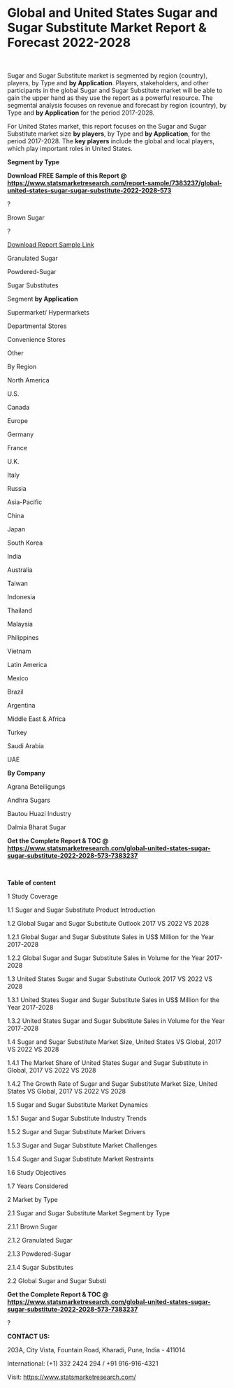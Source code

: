 <h1>Global and United States Sugar and Sugar Substitute Market Report & Forecast 2022-2028</h1><br/><p>Sugar and Sugar Substitute market is segmented by region (country), players, by Type and <strong>by Application</strong>. Players, stakeholders, and other participants in the global Sugar and Sugar Substitute market will be able to gain the upper hand as they use the report as a powerful resource. The segmental analysis focuses on revenue and forecast by region (country), by Type and <strong>by Application</strong> for the period 2017-2028.</p>
 
 
 
 <p>For United States market, this report focuses on the Sugar and Sugar Substitute market size <strong>by players</strong>, by Type and <strong>by Application</strong>, for the period 2017-2028. The <strong>key players</strong> include the global and local players, which play important roles in United States.</p>
 
 
 
 <p><strong>Segment by Type</strong></p>
 
 
 
 <div><b>Download FREE Sample of this Report @ <a href="https://www.statsmarketresearch.com/download-free-sample/7383237/global-united-states-sugar-sugar-substitute-2022-2028-573">https://www.statsmarketresearch.com/report-sample/7383237/global-united-states-sugar-sugar-substitute-2022-2028-573</a></b></div>
 
 
 
 <p>? </p>
 
 
 
 <p>Brown Sugar</p>
 
 
 
 <p>? </p>
 
 
 
 <p><a href="https://www.statsmarketresearch.com/download-free-sample/7383237/global-united-states-sugar-sugar-substitute-2022-2028-573">Download Report Sample Link</a></p>
 
 
 
 <p>Granulated Sugar</p>
 
 
 
 <p>Powdered-Sugar</p>
 
 
 
 <p>Sugar Substitutes</p>
 
 
 
 <p>Segment <strong>by Application</strong></p>
 
 
 
 <p>Supermarket/ Hypermarkets</p>
 
 
 
 <p>Departmental Stores</p>
 
 
 
 <p>Convenience Stores</p>
 
 
 
 <p>Other</p>
 
 
 
 <p>By Region</p>
 
 
 
 <p>North America</p>
 
 
 
 <p>U.S.</p>
 
 
 
 <p>Canada</p>
 
 
 
 <p>Europe</p>
 
 
 
 <p>Germany</p>
 
 
 
 <p>France</p>
 
 
 
 <p>U.K.</p>
 
 
 
 <p>Italy</p>
 
 
 
 <p>Russia</p>
 
 
 
 <p>Asia-Pacific</p>
 
 
 
 <p>China</p>
 
 
 
 <p>Japan</p>
 
 
 
 <p>South Korea</p>
 
 
 
 <p>India</p>
 
 
 
 <p>Australia</p>
 
 
 
 <p>Taiwan</p>
 
 
 
 <p>Indonesia</p>
 
 
 
 <p>Thailand</p>
 
 
 
 <p>Malaysia</p>
 
 
 
 <p>Philippines</p>
 
 
 
 <p>Vietnam</p>
 
 
 
 <p>Latin America</p>
 
 
 
 <p>Mexico</p>
 
 
 
 <p>Brazil</p>
 
 
 
 <p>Argentina</p>
 
 
 
 <p>Middle East & Africa</p>
 
 
 
 <p>Turkey</p>
 
 
 
 <p>Saudi Arabia</p>
 
 
 
 <p>UAE</p>
 
 
 
 <p><strong>By Company</strong></p>
 
 
 
 <p>Agrana Beteiligungs</p>
 
 
 
 <p>Andhra Sugars</p>
 
 
 
 <p>Bautou Huazi Industry</p>
 
 
 
 <p>Dalmia Bharat Sugar</p>
 
 
 
 <div><b>Get the Complete Report & TOC @ <a href="https://www.statsmarketresearch.com/global-united-states-sugar-sugar-substitute-2022-2028-573-7383237">https://www.statsmarketresearch.com/global-united-states-sugar-sugar-substitute-2022-2028-573-7383237</a></b></div>
 
 
 
 <p><br />
 
 <b>Table of content</b></p>
 
 
 
 <p>1 Study Coverage<br />
 
 1.1 Sugar and Sugar Substitute Product Introduction<br />
 
 1.2 Global Sugar and Sugar Substitute Outlook 2017 VS 2022 VS 2028<br />
 
 1.2.1 Global Sugar and Sugar Substitute Sales in US$ Million for the Year 2017-2028<br />
 
 1.2.2 Global Sugar and Sugar Substitute Sales in Volume for the Year 2017-2028<br />
 
 1.3 United States Sugar and Sugar Substitute Outlook 2017 VS 2022 VS 2028<br />
 
 1.3.1 United States Sugar and Sugar Substitute Sales in US$ Million for the Year 2017-2028<br />
 
 1.3.2 United States Sugar and Sugar Substitute Sales in Volume for the Year 2017-2028<br />
 
 1.4 Sugar and Sugar Substitute Market Size, United States VS Global, 2017 VS 2022 VS 2028<br />
 
 1.4.1 The Market Share of United States Sugar and Sugar Substitute in Global, 2017 VS 2022 VS 2028<br />
 
 1.4.2 The Growth Rate of Sugar and Sugar Substitute Market Size, United States VS Global, 2017 VS 2022 VS 2028<br />
 
 1.5 Sugar and Sugar Substitute Market Dynamics<br />
 
 1.5.1 Sugar and Sugar Substitute Industry Trends<br />
 
 1.5.2 Sugar and Sugar Substitute Market Drivers<br />
 
 1.5.3 Sugar and Sugar Substitute Market Challenges<br />
 
 1.5.4 Sugar and Sugar Substitute Market Restraints<br />
 
 1.6 Study Objectives<br />
 
 1.7 Years Considered<br />
 
 2 Market by Type<br />
 
 2.1 Sugar and Sugar Substitute Market Segment by Type<br />
 
 2.1.1 Brown Sugar<br />
 
 2.1.2 Granulated Sugar<br />
 
 2.1.3 Powdered-Sugar<br />
 
 2.1.4 Sugar Substitutes<br />
 
 2.2 Global Sugar and Sugar Substi</p>
 
 
 
 <div><b>Get the Complete Report & TOC @ <a href="https://www.statsmarketresearch.com/global-united-states-sugar-sugar-substitute-2022-2028-573-7383237">https://www.statsmarketresearch.com/global-united-states-sugar-sugar-substitute-2022-2028-573-7383237</a></b></div>
 
 
 
 <p>? </p>
 
 
 
 <p><b>CONTACT US:</b><br />
 
 203A, City Vista, Fountain Road, Kharadi, Pune, India - 411014<br />
 
 International: (+1) 332 2424 294 / +91 916-916-4321<br />
 
 Visit: <a href="https://www.statsmarketresearch.com/">https://www.statsmarketresearch.com/</a></p>